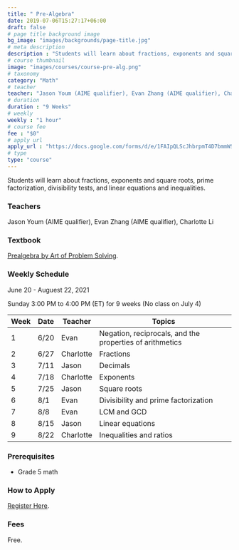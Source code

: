 ```yaml
---
title: " Pre-Algebra"
date: 2019-07-06T15:27:17+06:00
draft: false
# page title background image
bg_image: "images/backgrounds/page-title.jpg"
# meta description
description : "Students will learn about fractions, exponents and square roots, prime factorization, divisibility tests, and linear equations and inequalities."
# course thumbnail
image: "images/courses/course-pre-alg.png"
# taxonomy
category: "Math"
# teacher
teacher: "Jason Youm (AIME qualifier), Evan Zhang (AIME qualifier), Charlotte Li"
# duration
duration : "9 Weeks"
# weekly
weekly : "1 hour"
# course fee
fee : "$0"
# apply url
apply_url : "https://docs.google.com/forms/d/e/1FAIpQLScJhbrpmT4D7bmmWS-SxtIcm6NyngImbRl7m6QWbmQjjixZag/viewform"
# type
type: "course"
---
```


Students will learn about fractions, exponents and square roots, prime factorization, divisibility tests, and linear equations and inequalities.

### Teachers

Jason Youm (AIME qualifier), Evan Zhang (AIME qualifier), Charlotte Li

### Textbook 
[Prealgebra by Art of Problem Solving](https://artofproblemsolving.com/store/item/prealgebra).

### Weekly Schedule

June 20 - Auguest 22, 2021

Sunday 3:00 PM to 4:00 PM (ET) for 9 weeks (No class on July 4)

|Week   |Date    | Teacher   | Topics
|-------|--------|-----------|--------------
|1      |6/20    | Evan      | Negation, reciprocals, and the properties of arithmetics
|2      |6/27    | Charlotte | Fractions
|3      |7/11    | Jason     | Decimals
|4      |7/18    | Charlotte | Exponents
|5      |7/25    | Jason     | Square roots
|6      |8/1     | Evan      | Divisibility and prime factorization
|7      |8/8     | Evan      | LCM and GCD
|8      |8/15    | Jason     | Linear equations
|9      |8/22    | Charlotte | Inequalities and ratios


### Prerequisites

* Grade 5 math

### How to Apply

[Register Here](https://docs.google.com/forms/d/e/1FAIpQLScJhbrpmT4D7bmmWS-SxtIcm6NyngImbRl7m6QWbmQjjixZag/viewform).

### Fees

Free.

